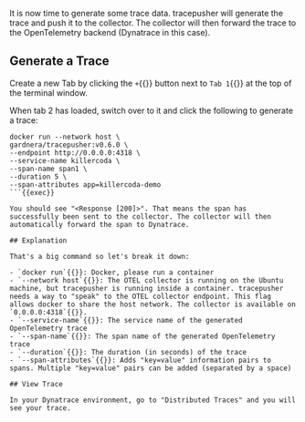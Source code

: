 It is now time to generate some trace data. tracepusher will generate the trace and push it to the collector. The collector will then forward the trace to the OpenTelemetry backend (Dynatrace in this case).

## Generate a Trace

Create a new Tab by clicking the `+`{{}} button next to `Tab 1`{{}} at the top of the terminal window.

When tab 2 has loaded, switch over to it and click the following to generate a trace:

```
docker run --network host \
gardnera/tracepusher:v0.6.0 \
--endpoint http://0.0.0.0:4318 \
--service-name killercoda \
--span-name span1 \
--duration 5 \
--span-attributes app=killercoda-demo
```{{exec}}

You should see "<Response [200]>". That means the span has successfully been sent to the collector. The collector will then automatically forward the span to Dynatrace.

## Explanation

That's a big command so let's break it down:

- `docker run`{{}}: Docker, please run a container
- `--network host`{{}}: The OTEL collector is running on the Ubuntu machine, but tracepusher is running inside a container. tracepusher needs a way to "speak" to the OTEL collector endpoint. This flag allows docker to share the host network. The collector is available on `0.0.0.0:4318`{{}}.
- `--service-name`{{}}: The service name of the generated OpenTelemetry trace
- `--span-name`{{}}: The span name of the generated OpenTelemetry trace
- `--duration`{{}}: The duration (in seconds) of the trace
- `--span-attributes`{{}}: Adds "key=value" information pairs to spans. Multiple "key=value" pairs can be added (separated by a space)

## View Trace

In your Dynatrace environment, go to "Distributed Traces" and you will see your trace.